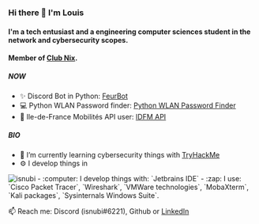 ### Hi there 👋 I'm Louis

#### I'm a tech entusiast and a engineering computer sciences student in the network and cybersecurity scopes.
#### Member of [Club Nix](https://github.com/ClubNix).

##### NOW

- :sparkles: Discord Bot in Python: [FeurBot](https://github.com/Isnubi/FeurBot/)
- :computer: Python WLAN Password finder: [Python WLAN Password Finder](https://github.com/Isnubi/python-wifi-password-finder/)
- :bullettrain_side: Ile-de-France Mobilités API user: [IDFM API](https://github.com/Isnubi/IDFM-API/) 

##### BIO

- :seedling: I’m currently learning cybersecurity things with [TryHackMe](https://www.tryhackme.com)
- :gear: I develop things in
<img src="https://github-readme-stats.vercel.app/api/top-langs?username=isnubi&show_icons=true&locale=en&layout=compact&theme=dark" alt="isnubi"/>
- :computer: I develop things with: `Jetbrains IDE`
- :zap: I use: `Cisco Packet Tracer`, `Wireshark`, `VMWare technologies`, `MobaXterm`, `Kali packages`, `Sysinternals Windows Suite`.

:mailbox: Reach me: Discord (isnubi#6221), Github or [LinkedIn](https://www.linkedin.com/in/louis-gambart/)
